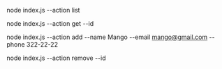 node index.js --action list

node index.js --action get --id

node index.js --action add --name Mango --email mango@gmail.com --phone 322-22-22

node index.js --action remove --id
